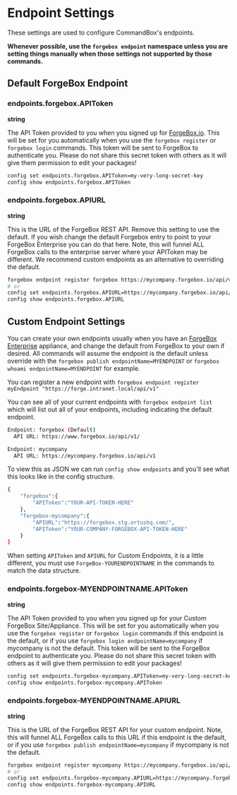 # Endpoint Settings

These settings are used to configure CommandBox's endpoints.

**Whenever possible, use the `forgebox endpoint` namespace unless you are setting things manually when those settings not supported by those commands.**

## Default ForgeBox Endpoint

### endpoints.forgebox.APIToken

**string**

The API Token provided to you when you signed up for [ForgeBox.io](https://www.forgebox.io/). This will be set for you automatically when you use the `forgebox register` or `forgebox login` commands. This token will be sent to ForgeBox to authenticate you. Please do not share this secret token with others as it will give them permission to edit your packages!

```bash
config set endpoints.forgebox.APIToken=my-very-long-secret-key
config show endpoints.forgebox.APIToken
```

### endpoints.forgebox.APIURL

**string**

This is the URL of the ForgeBox REST API. Remove this setting to use the default. If you wish change the default Forgebox entry to point to your ForgeBox Enterprise you can do that here. Note, this will funnel ALL ForgeBox calls to the enterprise server where your APIToken may be different. We recommend custom endpoints as an alternative to overriding the default.

```bash
forgebox endpoint register forgebox https://mycompany.forgebox.io/api/v1 --force 
# or
config set endpoints.forgebox.APIURL=https://mycompany.forgebox.io/api/v1
config show endpoints.forgebox.APIURL
```

## Custom Endpoint Settings

You can create your own endpoints usually when you have an [ForgeBox Enterprise](https://www.ortussolutions.com/products/forgebox/enterprise) appliance, and change the default from ForgeBox to your own if desired. All commands will assume the endpoint is the default unless override with the `forgebox publish endpointName=MYENDPOINT` or `forgebox whoami endpointName=MYENDPOINT` for example.

You can register a new endpoint with `forgebox endpoint register myEndpoint "https://forge.intranet.local/api/v1"`

You can see all of your current endpoints with `forgebox endpoint list` which will list out all of your endpoints, including indicating the default endpoint.

```bash
Endpoint: forgebox (Default)
  API URL: https://www.forgebox.io/api/v1/

Endpoint: mycompany
  API URL: https://mycompany.forgebox.io/api/v1
```

To view this as JSON we can run `config show endpoints` and you'll see what this looks like in the config structure.

```bash
{
    "forgebox":{
        "APIToken":"YOUR-API-TOKEN-HERE"
    },
    "forgebox-mycompany":{
        "APIURL":"https://forgebox.stg.ortushq.com/",
        "APIToken":"YOUR-COMPANY-FORGEBOX-API-TOKEN-HERE"
    }
}
```

When setting `APIToken` and `APIURL` for Custom Endpoints, it is a little different, you must use `ForgeBox-YOURENDPOINTNAME` in the commands to match the data structure.

### endpoints.forgebox-MYENDPOINTNAME.APIToken

**string**

The API Token provided to you when you signed up for your Custom ForgeBox Site/Appliance. This will be set for you automatically when you use the `forgebox register` or `forgebox login` commands if this endpoint is the default, or if you use `forgebox login endpointName=mycompany` if mycompany is not the default. This token will be sent to the ForgeBox endpoint to authenticate you. Please do not share this secret token with others as it will give them permission to edit your packages!

```bash
config set endpoints.forgebox-mycompany.APIToken=my-very-long-secret-key
config show endpoints.forgebox-mycompany.APIToken
```

### endpoints.forgebox-MYENDPOINTNAME.APIURL

**string**

This is the URL of the ForgeBox REST API for your custom endpoint. Note, this will funnel ALL ForgeBox calls to this URL if this endpoint is the default, or if you use `forgebox publish endpointName=mycompany` if mycompany is not the default.

```bash
forgebox endpoint register mycompany https://mycompany.forgebox.io/api/v1 --force 
# or
config set endpoints.forgebox-mycompany.APIURL=https://mycompany.forgebox.io/api/v1
config show endpoints.forgebox-mycompany.APIURL
```
